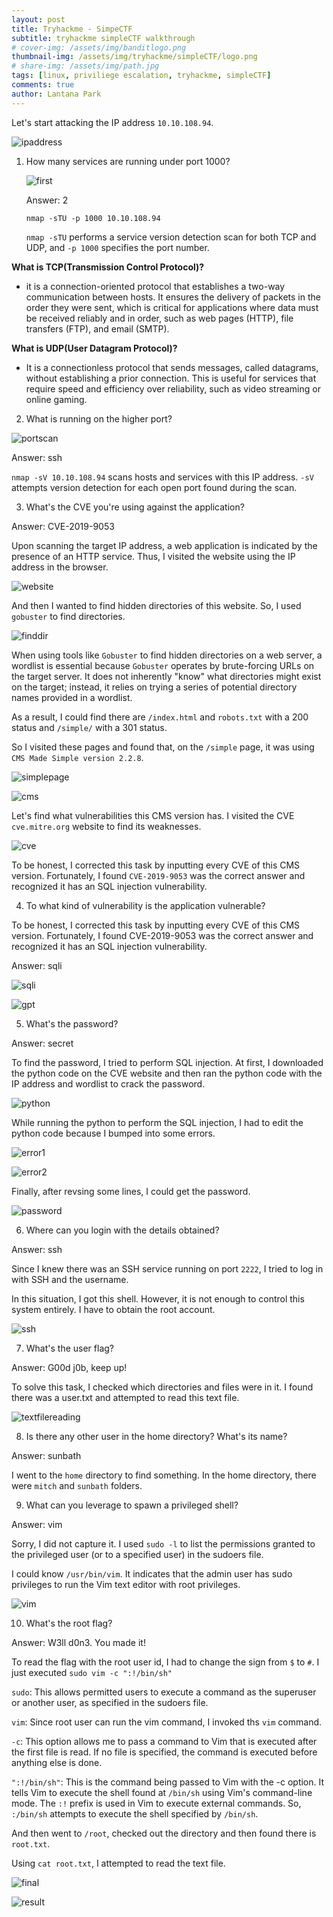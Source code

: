 ```yaml
---
layout: post
title: Tryhackme - SimpeCTF
subtitle: tryhackme simpleCTF walkthrough
# cover-img: /assets/img/banditlogo.png
thumbnail-img: /assets/img/tryhackme/simpleCTF/logo.png
# share-img: /assets/img/path.jpg
tags: [linux, priviliege escalation, tryhackme, simpleCTF]
comments: true
author: Lantana Park
---
```


Let's start attacking the IP address `10.10.108.94`.

![ipaddress](/assets/img/tryhackme/simpleCTF/Screenshot%202024-03-15%20at%2020.23.35.png)

1. How many services are running under port 1000?

    ![first](/assets/img/tryhackme/simpleCTF/Screenshot%202024-03-15%20at%2023.36.40.png)

    Answer: 2

    `nmap -sTU -p 1000 10.10.108.94`

    `nmap -sTU` performs a service version detection scan for both TCP and UDP, and `-p 1000` specifies the port number.

**What is TCP(Transmission Control Protocol)?**

- it is a connection-oriented protocol that establishes a two-way communication between hosts. It ensures the delivery of packets in the order they were sent, which is critical for applications where data must be received reliably and in order, such as web pages (HTTP), file transfers (FTP), and email (SMTP).

**What is UDP(User Datagram Protocol)?**

- It is a connectionless protocol that sends messages, called datagrams, without establishing a prior connection. This is useful for services that require speed and efficiency over reliability, such as video streaming or online gaming.

2. What is running on the higher port?

![portscan](/assets/img/tryhackme/simpleCTF/Screenshot%202024-03-15%20at%2020.19.55.png)

Answer: ssh

`nmap -sV 10.10.108.94` scans hosts and services with this IP address. `-sV` attempts version detection for each open port found during the scan.

3. What's the CVE you're using against the application?

Answer: CVE-2019-9053

Upon scanning the target IP address, a web application is indicated by the presence of an HTTP service. Thus, I visited the website using the IP address in the browser.

![website](/assets/img/tryhackme/simpleCTF/Screenshot%202024-03-16%20at%2009.36.16.png)

And then I wanted to find hidden directories of this website. So, I used `gobuster` to find directories.

![finddir](/assets/img/tryhackme/simpleCTF/Screenshot%202024-03-15%20at%2020.54.56.png)

When using tools like `Gobuster` to find hidden directories on a web server, a wordlist is essential because `Gobuster` operates by brute-forcing URLs on the target server. It does not inherently "know" what directories might exist on the target; instead, it relies on trying a series of potential directory names provided in a wordlist.

As a result, I could find there are `/index.html` and `robots.txt` with a 200 status and `/simple/` with a 301 status.

So I visited these pages and found that, on the `/simple` page, it was using `CMS Made Simple version 2.2.8`.

![simplepage](/assets/img/tryhackme/simpleCTF/Screenshot%202024-03-15%20at%2020.49.46.png)

![cms](/assets/img/tryhackme/simpleCTF/Screenshot%202024-03-15%20at%2020.49.34.png)

Let's find what vulnerabilities this CMS version has. I visited the CVE `cve.mitre.org` website to find its weaknesses.

![cve](/assets/img/tryhackme/simpleCTF/Screenshot%202024-03-15%20at%2020.49.24.png)

To be honest, I corrected this task by inputting every CVE of this CMS version. Fortunately, I found `CVE-2019-9053` was the correct answer and recognized it has an SQL injection vulnerability.

4. To what kind of vulnerability is the application vulnerable?

To be honest, I corrected this task by inputting every CVE of this CMS version. Fortunately, I found CVE-2019-9053 was the correct answer and recognized it has an SQL injection vulnerability.

Answer: sqli

![sqli](/assets/img/tryhackme/simpleCTF/Screenshot%202024-03-15%20at%2021.17.29.png)

![gpt](/assets/img/tryhackme/simpleCTF/Screenshot%202024-03-15%20at%2021.22.13.png)

5. What's the password?

Answer: secret

To find the password, I tried to perform SQL injection. At first, I downloaded the python code on the CVE website and then ran the python code with the IP address and wordlist to crack the password.

![python](/assets/img/tryhackme/simpleCTF/Screenshot%202024-03-15%20at%2020.54.56.png)

While running the python to perform the SQL injection, I had to edit the python code because I bumped into some errors.

![error1](/assets/img/tryhackme/simpleCTF/Screenshot%202024-03-15%20at%2022.12.44.png)

![error2](/assets/img/tryhackme/simpleCTF/Screenshot%202024-03-15%20at%2022.12.55.png)

Finally, after revsing some lines, I could get the password.

![password](/assets/img/tryhackme/simpleCTF/Screenshot%202024-03-15%20at%2022.17.47.png)

6. Where can you login with the details obtained?

Answer: ssh

Since I knew there was an SSH service running on port `2222`, I tried to log in with SSH and the username.

In this situation, I got this shell. However, it is not enough to control this system entirely. I have to obtain the root account.

![ssh](/assets/img/tryhackme/simpleCTF/Screenshot%202024-03-15%20at%2022.25.27.png)

7. What's the user flag?

Answer: G00d j0b, keep up!

To solve this task, I checked which directories and files were in it. I found there was a user.txt and attempted to read this text file.

![textfilereading](/assets/img/tryhackme/simpleCTF/Screenshot%202024-03-15%20at%2022.26.40.png)

8. Is there any other user in the home directory? What's its name?

Answer: sunbath

I went to the `home` directory to find something. In the home directory, there were `mitch` and `sunbath` folders.

9. What can you leverage to spawn a privileged shell?

Answer: vim

Sorry, I did not capture it. I used `sudo -l` to list the permissions granted to the privileged user (or to a specified user) in the sudoers file.

I could know `/usr/bin/vim`. It indicates that the admin user has sudo privileges to run the Vim text editor with root privileges.

![vim](/assets/img/tryhackme/simpleCTF/Screenshot%202024-03-15%20at%2022.48.10.png)

10. What's the root flag?

Answer: W3ll d0n3. You made it!

To read the flag with the root user id, I had to change the sign from `$` to `#`. I just executed `sudo vim -c ":!/bin/sh"`

`sudo`: This allows permitted users to execute a command as the superuser or another user, as specified in the sudoers file.

`vim`: Since root user can run the vim command, I invoked ths `vim` command.

`-c`: This option allows me to pass a command to Vim that is executed after the first file is read. If no file is specified, the command is executed before anything else is done.

`":!/bin/sh"`: This is the command being passed to Vim with the -c option. It tells Vim to execute the shell found at `/bin/sh` using Vim's command-line mode. The `:!` prefix is used in Vim to execute external commands. So, `:/bin/sh` attempts to execute the shell specified by `/bin/sh`.

And then went to `/root`, checked out the directory and then found there is `root.txt`.

Using `cat root.txt`, I attempted to read the text file.

![final](/assets/img/tryhackme/simpleCTF/Screenshot%202024-03-15%20at%2022.48.10.png)

![result](/assets/img/tryhackme/simpleCTF/Screenshot%202024-03-16%20at%2011.07.09.png)
